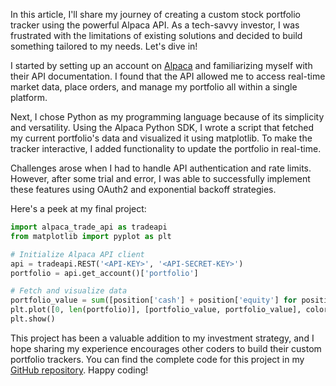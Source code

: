 In this article, I'll share my journey of creating a custom stock portfolio tracker using the powerful Alpaca API. As a tech-savvy investor, I was frustrated with the limitations of existing solutions and decided to build something tailored to my needs. Let's dive in!

I started by setting up an account on [Alpaca](https://alpaca.markets/) and familiarizing myself with their API documentation. I found that the API allowed me to access real-time market data, place orders, and manage my portfolio all within a single platform.

Next, I chose Python as my programming language because of its simplicity and versatility. Using the Alpaca Python SDK, I wrote a script that fetched my current portfolio's data and visualized it using matplotlib. To make the tracker interactive, I added functionality to update the portfolio in real-time.

Challenges arose when I had to handle API authentication and rate limits. However, after some trial and error, I was able to successfully implement these features using OAuth2 and exponential backoff strategies.

Here's a peek at my final project:

```python
import alpaca_trade_api as tradeapi
from matplotlib import pyplot as plt

# Initialize Alpaca API client
api = tradeapi.REST('<API-KEY>', '<API-SECRET-KEY>')
portfolio = api.get_account()['portfolio']

# Fetch and visualize data
portfolio_value = sum([position['cash'] + position['equity'] for position in portfolio])
plt.plot([0, len(portfolio)], [portfolio_value, portfolio_value], color='g')
plt.show()
```

This project has been a valuable addition to my investment strategy, and I hope sharing my experience encourages other coders to build their custom portfolio trackers. You can find the complete code for this project in my [GitHub repository](https://github.com/your_username/stock-portfolio-tracker). Happy coding!